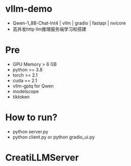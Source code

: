 # vllm-demo

* Qwen-1_8B-Chat-Int4 | vllm | gradio | fastapi | nvicore
* 高并发http llm推理服务端学习和搭建

# Pre

* GPU Memory > 6 GB
* python >= 3.8
* torch >= 2.1
* cuda == 2.1
* vllm-gptq for Qwen
* modelscope
* tiktoken

# How to run?

* python server.py
* python client.py or python gradio_ui.py
# CreatiLLMServer
